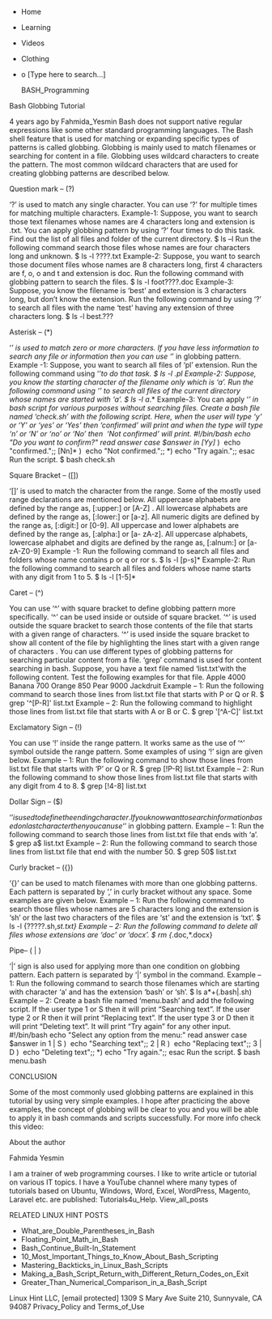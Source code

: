 




















































* Home
* Learning
* Videos
* Clothing
*
  o [Type here to search...]


   BASH_Programming


Bash Globbing Tutorial

4 years ago
by Fahmida_Yesmin
Bash does not support native regular expressions like some other standard
programming languages. The Bash shell feature that is used for matching or
expanding specific types of patterns is called globbing. Globbing is mainly
used to match filenames or searching for content in a file. Globbing uses
wildcard characters to create the pattern. The most common wildcard characters
that are used for creating globbing patterns are described below.






Question mark – (?)

‘?’ is used to match any single character. You can use ‘?’ for multiple times
for matching multiple characters.
Example-1:
Suppose, you want to search those text filenames whose names are 4 characters
long and extension is .txt. You can apply globbing pattern by using ‘?’ four
times to do this task.
Find out the list of all files and folder of the current directory.
$ ls –l
Run the following command search those files whose names are four characters
long and unknown.
$ ls -l ????.txt
Example-2:
Suppose, you want to search those document files whose names are 8 characters
long, first 4 characters are f, o, o and t and extension is doc. Run the
following command with globbing pattern to search the files.
$ ls -l foot????.doc
Example-3:
Suppose, you know the filename is ‘best’ and extension is 3 characters long,
but don’t know the extension. Run the following command by using ‘?’ to search
all files with the name ‘test’ having any extension of three characters long.
$ ls -l best.???

Asterisk – (*)

‘*’ is used to match zero or more characters. If you have less information to
search any file or information then you can use ‘*’ in globbing pattern.
Example -1:
Suppose, you want to search all files of ‘pl’ extension. Run the following
command using ‘*’to do that task.
$ ls -l *.pl
Example-2:
Suppose, you know the starting character of the filename only which is ‘a’. Run
the following command using ‘*’ to search all files of the current directory
whose names are started with ‘a’.
$ ls -l a*.*
Example-3:
You can apply ‘*’ in bash script for various purposes without searching files.
Create a bash file named ‘check.sh’ with the following script. Here, when the
user will type ‘y’ or ‘Y’ or ‘yes’ or ‘Yes’ then ‘confirmed’ will print and
when the type will type ‘n’ or ‘N’ or ‘no’ or ‘No’ then  ‘Not confirmed’ will
print.
#!/bin/bash
echo "Do you want to confirm?"
read answer
case $answer in
[Yy]* )  echo "confirmed.";;
[Nn]* )  echo "Not confirmed.";;
*) echo "Try again.";;
esac
Run the script.
$ bash check.sh

Square Bracket – ([])

‘[]’ is used to match the character from the range. Some of the mostly used
range declarations are mentioned below.
All uppercase alphabets are defined by the range as, [:upper:] or [A-Z] .
All lowercase alphabets are defined by the range as, [:lower:] or [a-z].
All numeric digits are defined by the range as, [:digit:] or [0-9].
All uppercase and lower alphabets are defined by the range as, [:alpha:] or [a-
zA-z].
All uppercase alphabets, lowercase alphabet and digits are defined by the range
as, [:alnum:] or [a-zA-Z0-9]
Example -1:
Run the following command to search all files and folders whose name contains p
or q or ror s.
$ ls -l [p-s]*
Example-2:
Run the following command to search all files and folders whose name starts
with any digit from 1 to 5.
$ ls -l [1-5]*

Caret – (^)

You can use ‘^’ with square bracket to define globbing pattern more
specifically. ‘^’ can be used inside or outside of square bracket. ‘^’ is used
outside the square bracket to search those contents of the file that starts
with a given range of characters. ‘^’ is used inside the square bracket to show
all content of the file by highlighting the lines start with a given range of
characters . You can use different types of globbing patterns for searching
particular content from a file. ‘grep’ command is used for content searching in
bash. Suppose, you have a text file named ‘list.txt’with the following content.
Test the following examples for that file.
Apple
4000
Banana
700
Orange
850
Pear
9000
Jackdruit
Example – 1:
Run the following command to search those lines from list.txt file that starts
with P or Q or R.
$ grep '^[P-R]' list.txt
Example – 2:
Run the following command to highlight those lines from list.txt file that
starts with A or B or C.
$ grep '[^A-C]' list.txt

Exclamatory Sign – (!)

You can use ‘!’ inside the range pattern. It works same as the use of ‘^’
symbol outside the range pattern. Some examples of using ‘!’ sign are given
below.
Example – 1:
Run the following command to show those lines from list.txt file that starts
with ‘P’ or Q or R.
$ grep [!P-R] list.txt
Example – 2:
Run the following command to show those lines from list.txt file that starts
with any digit from 4 to 8.
$ grep [!4-8] list.txt

Dollar Sign – ($)

‘$’ is used to define the ending character. If you know want to search
information based on last character then you can use ‘$’ in globbing pattern.
Example – 1:
Run the following command to search those lines from list.txt file that ends
with ‘a’.
$ grep a$ list.txt
Example – 2:
Run the following command to search those lines from list.txt file that end
with the number 50.
$ grep 50$ list.txt

Curly bracket – ({})

‘{}’ can be used to match filenames with more than one globbing patterns. Each
pattern is separated by ‘,’ in curly bracket without any space. Some examples
are given below.
Example – 1:
Run the following command to search those files whose names are 5 characters
long and the extension is ‘sh’ or the last two characters of the files are ‘st’
and the extension is ‘txt’.
$ ls -l {?????.sh,*st.txt}
Example – 2:
Run the following command to delete all files whose extensions are ‘doc’ or
‘docx’.
$ rm {*.doc,*.docx}

Pipe– ( | )

‘|’ sign is also used for applying more than one condition on globbing pattern.
Each pattern is separated by ‘|’ symbol in the command.
Example – 1:
Run the following command to search those filenames which are starting with
character ‘a’ and has the extension ‘bash’ or ‘sh’.
$ ls a*+(.bash|.sh)
Example – 2:
Create a bash file named ‘menu.bash’ and add the following script. If the user
type 1 or S then it will print “Searching text”. If the user type 2 or R then
it will print “Replacing text”. If the user type 3 or D then it will print
“Deleting text”. It will print “Try again” for any other input.
#!/bin/bash
echo "Select any option from the menu:"
read answer
case $answer in
1 | S )  echo "Searching text";;
2 | R )  echo "Replacing text";;
3 | D )  echo "Deleting text";;
*) echo "Try again.";;
esac
Run the script.
$ bash menu.bash

CONCLUSION

Some of the most commonly used globbing patterns are explained in this tutorial
by using very simple examples. I hope after practicing the above examples, the
concept of globbing will be clear to you and you will be able to apply it in
bash commands and scripts successfully.
For more info check this video:


About the author


Fahmida Yesmin

I am a trainer of web programming courses. I like to write article or tutorial
on various IT topics. I have a YouTube channel where many types of tutorials
based on Ubuntu, Windows, Word, Excel, WordPress, Magento, Laravel etc. are
published: Tutorials4u_Help.
View_all_posts

RELATED LINUX HINT POSTS


* What_are_Double_Parentheses_in_Bash
* Floating_Point_Math_in_Bash
* Bash_Continue_Built-In_Statement
* 10_Most_Important_Things_to_Know_About_Bash_Scripting
* Mastering_Backticks_in_Linux_Bash_Scripts
* Making_a_Bash_Script_Return_with_Different_Return_Codes_on_Exit
* Greater_Than_Numerical_Comparison_in_a_Bash_Script

Linux Hint LLC, [email protected]
1309 S Mary Ave Suite 210, Sunnyvale, CA 94087
 Privacy_Policy and Terms_of_Use

